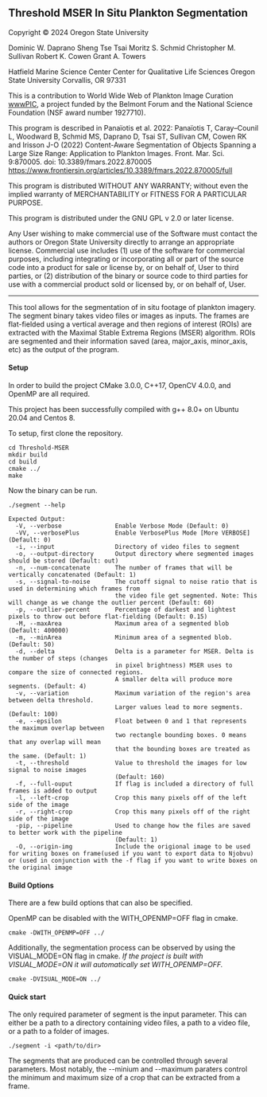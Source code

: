 ## Threshold MSER In Situ Plankton Segmentation

Copyright © 2024 Oregon State University

Dominic W. Daprano
Sheng Tse Tsai
Moritz S. Schmid
Christopher M. Sullivan
Robert K. Cowen
Grant A. Towers

Hatfield Marine Science Center
Center for Qualitative Life Sciences
Oregon State University
Corvallis, OR 97331

This is a contribution to World Wide Web of Plankton Image Curation [wwwPIC](https://sites.google.com/view/wwwpic/home), a project funded by the Belmont Forum and the National Science Foundation (NSF award number 1927710). 

This program is described in Panaïotis et al. 2022:
Panaïotis T, Caray–Counil L, Woodward B, Schmid MS, Daprano D, Tsai ST, Sullivan CM, Cowen RK and Irisson J-O (2022) 
Content-Aware Segmentation of Objects Spanning a Large Size Range: Application to Plankton Images. Front. Mar. Sci. 9:870005. doi: 10.3389/fmars.2022.870005 
https://www.frontiersin.org/articles/10.3389/fmars.2022.870005/full

This program is distributed WITHOUT ANY WARRANTY; without even the implied warranty of MERCHANTABILITY or FITNESS FOR A PARTICULAR PURPOSE.

This program is distributed under the GNU GPL v 2.0 or later license.

Any User wishing to make commercial use of the Software must contact the authors or Oregon State University directly to arrange an appropriate license. Commercial use includes (1) use of the software for commercial purposes, including integrating or incorporating all or part of the source code into a product for sale or license by, or on behalf of, User to third parties, or (2) distribution of the binary or source code to third parties for use with a commercial product sold or licensed by, or on behalf of, User.

------

This tool allows for the segmentation of in situ footage of plankton imagery. The 
segment binary takes video files or images as inputs. The frames are flat-fielded 
using a vertical average and then regions of interest (ROIs) are extracted with 
the Maximal Stable Extrema Regions (MSER) algorithm. ROIs are segmented and their 
information saved (area, major_axis, minor_axis, etc) as the output of the program.

#### Setup

In order to build the project CMake 3.0.0, C++17, OpenCV 4.0.0, and OpenMP are all required.

This project has been successfully compiled with g++ 8.0+ on Ubuntu 20.04 and Centos 8.

To setup, first clone the repository.

```
cd Threshold-MSER
mkdir build
cd build
cmake ../
make
```
Now the binary can be run.

```
./segment --help

Expected Output:
  -V, --verbose               Enable Verbose Mode (Default: 0)
  -VV, --verbosePlus          Enable VerbosePlus Mode [More VERBOSE] (Default: 0)
  -i, --input                 Directory of video files to segment
  -o, --output-directory      Output directory where segmented images should be stored (Default: out)
  -n, --num-concatenate       The number of frames that will be vertically concatenated (Default: 1)
  -s, --signal-to-noise       The cutoff signal to noise ratio that is used in determining which frames from
                              the video file get segmented. Note: This will change as we change the outlier percent (Default: 60)
  -p, --outlier-percent       Percentage of darkest and lightest pixels to throw out before flat-fielding (Default: 0.15)
  -M, --maxArea               Maximum area of a segmented blob (Default: 400000)
  -m, --minArea               Minimum area of a segmented blob. (Default: 50)
  -d, --delta                 Delta is a parameter for MSER. Delta is the number of steps (changes
                              in pixel brightness) MSER uses to compare the size of connected regions.
                              A smaller delta will produce more segments. (Default: 4)
  -v, --variation             Maximum variation of the region's area between delta threshold.
                              Larger values lead to more segments. (Default: 100)
  -e, --epsilon               Float between 0 and 1 that represents the maximum overlap between
                              two rectangle bounding boxes. 0 means that any overlap will mean
                              that the bounding boxes are treated as the same. (Default: 1)
  -t, --threshold             Value to threshold the images for low signal to noise images 
                              (Default: 160)
  -f, --full-ouput            If flag is included a directory of full frames is added to output
  -l, --left-crop             Crop this many pixels off of the left side of the image
  -r, --right-crop            Crop this many pixels off of the right side of the image
  -pip, --pipeline            Used to change how the files are saved to better work with the pipeline
                              (Default: 1)
  -O, --origin-img            Include the origional image to be used for writing boxes on frame(used if you want to export data to Njobvu) or (used in conjunction with the -f flag if you want to write boxes on the original image

```

####  Build Options

There are a few build options that can also be specified.  

OpenMP can be disabled with the WITH_OPENMP=OFF flag in cmake.
```
cmake -DWITH_OPENMP=OFF ../
```

Additionally, the segmentation process can be observed by using the VISUAL_MODE=ON flag in cmake.
*If the project is built with VISUAL_MODE=ON it will automatically set WITH_OPENMP=OFF.*
```
cmake -DVISUAL_MODE=ON ../
```

#### Quick start

The only required parameter of segment is the input parameter. This can either be a path to a 
directory containing video files, a path to a video file, or a path to a folder of images.
```
./segment -i <path/to/dir>
```

The segments that are produced can be controlled through several parameters. Most
notably, the --minium and --maximum paraters control the minimum and 
maximum size of a crop that can be extracted from a frame.


